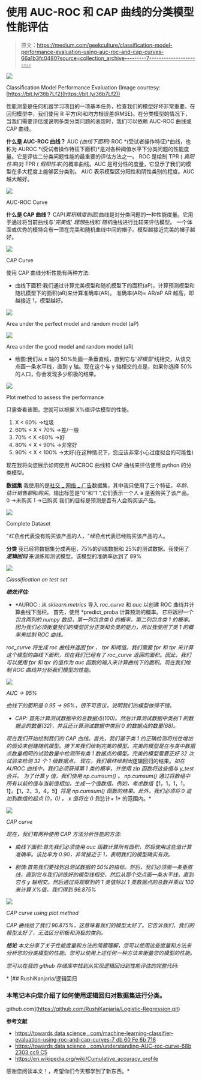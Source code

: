 # 使用 AUC-ROC 和 CAP 曲线的分类模型性能评估

> 原文：<https://medium.com/geekculture/classification-model-performance-evaluation-using-auc-roc-and-cap-curves-66a1b3fc0480?source=collection_archive---------7----------------------->

![](img/60b664fa2338627d55fd7d40d46a74d7.png)

Classification Model Performance Evaluation (Image courtesy: [https://bit.ly/36b7Lf2](https://bit.ly/36b7Lf2))

性能测量是任何机器学习项目的一项基本任务，检查我们的模型好坏非常重要。在回归模型中，我们使用 R 平方(R)和均方根误差(RMSE)。在分类模型的情况下，当我们需要评估或说明多类分类问题的表现时，我们可以依赖 AUC-ROC 曲线或 CAP 曲线。

**什么是 AUC-ROC 曲线？** AUC *(曲线下面积)* ROC *(受试者操作特征)*曲线，也称为 AUROC *(受试者操作特征下面积)*是对各种阈值水平下分类问题的性能度量。它是评估二分类问题性能的最重要的评估方法之一。
ROC 是绘制 TPR ( *真阳性率*)对 FPR ( *假阳性率*)的概率曲线。AUC 是可分性的度量，它显示了我们的模型在多大程度上能够区分类别。
AUC 表示模型区分阳性和阴性类别的程度。AUC 越大越好。

![](img/aa4d4c5d17c3ae4686e83889ccbefb85.png)

AUC-ROC Curve

**什么是 CAP 曲线？** CAP(*累积精度剖面*)曲线是对分类问题的一种性能度量。它用于通过将当前曲线与'*完美*或' *理想*曲线和'*随机*曲线进行比较来评估模型。
一个体面或优秀的模特会有一顶在完美和随机曲线中间的帽子。模型越接近完美的帽子越好。

![](img/fa2ffbde8e278426ed9ea46042e36574.png)

CAP Curve

使用 CAP 曲线分析性能有两种方法:

*   曲线下面积:我们通过计算完美模型和随机模型下的面积(aP)，计算预测模型和随机模型下的面积(aR)来计算准确率(AR)。
    准确率(AR)= AR/aP
    AR 越高，即越接近 1，模型越好。

![](img/dbd97824e1447da22f6cfbdff919e728.png)

Area under the perfect model and random model (aP)

![](img/176a2d2feacf2225c34e0c70a8d32fda.png)

Area under the good model and random model (aR)

*   绘图:我们从 x 轴的 50%处画一条垂直线，直到它与'*好模型*'线相交，从该交点画一条水平线，直到 y 轴。现在这个与 y 轴相交的点是，如果你选择 50%的人口，你会发现多少积极的结果。

![](img/35a4be0007281704e87d0c2a87fe9618.png)

Plot method to assess the performance

只需查看该图，您就可以根据 X%值评估模型的性能。

1.  X < 60% →垃圾
2.  60% < X < 70% →差/一般
3.  70% < X <80% →好
4.  80% < X < 90% →非常好
5.  90% < X < 100% →太好(在这种情况下，您应该非常小心过度拟合的可能性)

现在我将向您展示如何使用 AUCROC 曲线和 CAP 曲线来评估使用 python 的分类模型。

**数据集** 我使用的是[社交 _ 网络 _ 广告](https://www.kaggle.com/rakeshrau/social-network-ads?select=Social_Network_Ads.csv)数据集，其中我只使用了三个特征，*年龄*、*估计销售额*和*购买*。输出标签是“0”和“1 ”,它们表示一个人 a 是否购买了该产品。
0 →未购买
1 →已购买
我们的目标是预测是否有人会购买该产品。

![](img/60ecc58878ca0c0fac5f89db157fbf12.png)

Complete Dataset

“*红色*点代表没有购买该产品的人，“*绿色*点代表已经购买该产品的人。

**分类** 我已经将数据集分成两组，75%的训练数据和 25%的测试数据。我使用了 ***逻辑回归*** 来训练和测试模型。该模型的准确率达到了 89%

*![](img/430d535582dfd75120e5ff5de68ec649.png)*

*Classification on test set*

***绩效评估:***

*   *AUROC :
    从 *sklearn.metrics* 导入 *roc_curve* 和 *auc* 以创建 ROC 曲线并计算曲线下面积。
    首先，使用 *predict_proba 计算预测的概率。*它将返回一个包含两列的 numpy 数组，第一列包含类 0 的概率，第二列包含类 1 的概率。因为我们必须衡量我们的模型区分正类和负类的能力，所以我使用了类 1 的概率来绘制 ROC 曲线。*

**roc_curve* 将生成 roc 曲线并返回 *fpr* 、 *tpr* 和*阈值*。我们需要 *fpr* 和 *tpr* 来计算这个模型的曲线下面积，现在我们已经有了 *roc_curve* 返回的面积。因此，我们可以使用 *fpr* 和 *tpr* 的值作为 *auc* 函数的输入来计算曲线下的面积。现在我们绘制 ROC 曲线并分析我们模型的性能。*

*![](img/be0e70e2521e751add04f7a54d76a4fe.png)*

*AUC → 95%*

*曲线下的面积是 0.95 → 95%，很不可思议，说明我们的模型做得不错。*

*   *CAP:
    首先计算测试数据中的总数据点(100)。然后计算测试数据中类别 1 的数据点的数量(32)，并且还计算测试数据中类别 0 的数据点的数量(68)。*

*现在我们开始绘制我们的 CAP 曲线。首先，我们基于类 1 的正确检测将线性增加的假设来创建随机模型。接下来我们绘制完美的模型。完美的模型是在与类中数据点数量相同的试验数量中检测所有类 1 数据点的模型。完美的模型需要正好 32 次试验来检测 32 个 1 级数据点。
现在，我们最终绘制出*逻辑回归的结果。*如在 AUROC 曲线中，我们必须获得第 1 类的概率，并使用 *zip* 函数将这些值与 *y_test* 合并。
为了计算 y 值，我们使用 *np.cumsum()* 。 *np.cumsum()* 通过将数组中所有以前的值与当前值相加，生成一个值数组。例如，考虑数组*【1，1，1，1，1】*。*【1，2，3，4，5】*将是 *np.cumsum()* 函数的结果。此外，我们必须将 *0* 追加到数组的起点 *(0，0)* 。 *x 值*将在 *0* 到*总计+ 1* 的范围内。*

*![](img/439fe8f2b66547f3d80f78178de9c519.png)*

*CAP curve*

*现在，我们有两种使用 CAP 方法分析性能的方法:*

*   *曲线下面积:首先我们必须使用 *auc* 函数计算所有面积，然后使用这些值计算准确率。该比率为 0.90，非常接近于 1，表明我们的模型确实有效。*

*   *剧情:首先我们要找到总测试数据的 50%的指标。然后，我们必须画一条垂直线，直到它与我们训练好的模型线相交，然后从那个交点画一条水平线，直到它与 y 轴相交。然后通过将观察到的 1 类值除以 1 类数据点的总数并乘以 100 来计算 X%值。我们得到 96.875%*

*![](img/f3c02fbdc87028cb5662607a3fed1ae0.png)*

*CAP curve using plot method*

*CAP 曲线给了我们 96.875%，这意味着我们的模型太好了。它告诉我们，我们的模型太好了，无法区分积极和消极的类别。*

***结论** 本文分享了关于性能度量和方法的简要理解，您可以使用这些度量和方法来分析您的分类模型的性能。您可以使用上述任何一种方法来衡量您的模型的性能。*

*您可以在我的 github 存储库中找到从实现逻辑回归到性能评估的完整代码:*

*[](https://github.com/RushiKanjaria/Logistic-Regression.git) [## RushiKanjaria/逻辑回归

### 本笔记本向您介绍了如何使用逻辑回归对数据集进行分类。

github.com](https://github.com/RushiKanjaria/Logistic-Regression.git) 

**参考文献**

*   [https://towards data science . com/machine-learning-classifier-evaluation-using-roc-and-cap-curves-7 db 60 Fe 6b 716](https://towardsdatascience.com/machine-learning-classifier-evaluation-using-roc-and-cap-curves-7db60fe6b716)
*   [https://towards data science . com/understanding-AUC-roc-curve-68b 2303 cc9 C5](https://towardsdatascience.com/understanding-auc-roc-curve-68b2303cc9c5)
*   https://en.wikipedia.org/wiki/Cumulative_accuracy_profile

感谢您阅读本文！，希望你们今天都学到了新东西。*